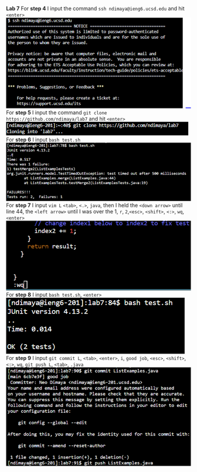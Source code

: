 **Lab 7** 
For **step 4** I input the command `ssh ndimaya@ieng6.ucsd.edu` and hit `<enter>`
![Image](Lab7-Step4.PNG)
For **step 5** I input the command `git clone https://github.com/ndimaya/lab7` and hit `<enter>`
![Image](Lab7-step5.PNG)
For **step 6** I input `bash test.sh`
![Image](Lab7_Step6.png)
For **step 7** I input `vim L` `<tab>`, `<.>`, `java`, then I held the `<down arrow>` until line 44, the `<left arrow>` until I was over the 1, `r`, `2`,`<esc>`, `<shift>`, `<:>`, `wq`, `<enter>`
![Image](Lab7_Step7.png)
For **step 8** I input `bash test.sh`, `<enter>`
![Image](Lab7_Step8.png)
For **step 9** I input `git commit L`, `<tab>`, `<enter>`, `i`, `good job`, `<esc>`, `<shift>`, `<:>`, `wq`, `git push L`, `<tab>`, `.java`
![Image](Lab7_Step9.png)
